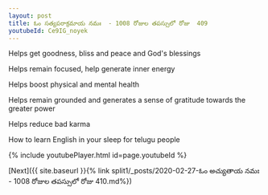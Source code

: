 ```yaml
---
layout: post
title: ఓం సత్యపరాక్రమాయ నమః  - 1008 రోజుల తపస్సులో రోజు  409
youtubeId: Ce9IG_noyek
---
```

 
 
Helps get goodness, bliss and peace and God's blessings
 
Helps remain focused, help generate inner energy 
 
Helps boost physical and mental health 
 
Helps remain grounded and generates a sense of gratitude towards the greater power 
 
Helps reduce bad karma
 
How to learn English in your sleep for telugu people
 
 
 
 


{% include youtubePlayer.html id=page.youtubeId %}
 
[Next]({{ site.baseurl }}{% link split1/_posts/2020-02-27-ఓం అచ్యుతాయ నమః  - 1008 రోజుల తపస్సులో రోజు  410.md%})
 
